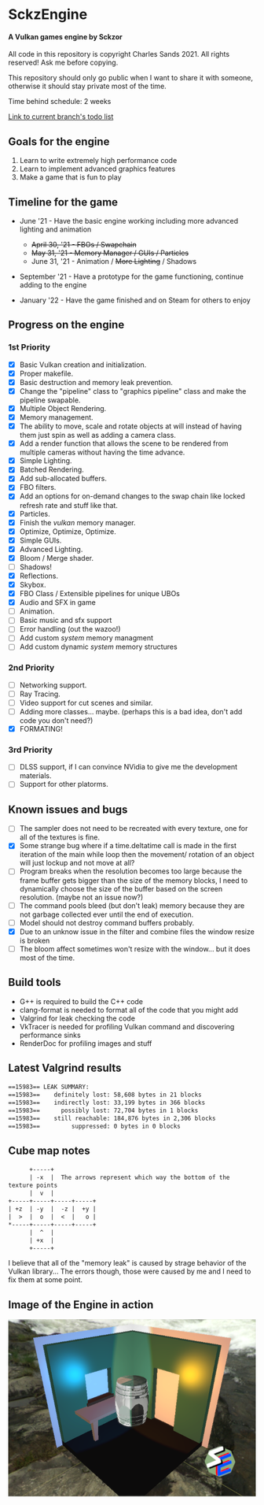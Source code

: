 # SckzEngine

#### A Vulkan games engine by Sckzor

All code in this repository is copyright Charles Sands 2021. All rights reserved! Ask me before copying.

This repository should only go public when I want to share it with someone, otherwise it should stay private most of the time.

Time behind schedule: 2 weeks

[Link to current branch's todo list](current-branch-todo.md)

## Goals for the engine

1. Learn to write extremely high performance code
2. Learn to implement advanced graphics features
3. Make a game that is fun to play

## Timeline for the game

- June '21 - Have the basic engine working including more advanced lighting and animation

  - ~~April 30, '21 - FBOs / Swapchain~~
  - ~~May 31, '21 - Memory Manager / GUIs / Particles~~
  - June 31, '21 - Animation / ~~More Lighting~~ / Shadows

- September '21 - Have a prototype for the game functioning, continue adding to the engine

- January '22 - Have the game finished and on Steam for others to enjoy

## Progress on the engine

### 1st Priority

- [x] Basic Vulkan creation and initialization.
- [x] Proper makefile.
- [x] Basic destruction and memory leak prevention.
- [x] Change the "pipeline" class to "graphics pipeline" class and make the pipeline swapable.
- [x] Multiple Object Rendering.
- [x] Memory management.
- [x] The ability to move, scale and rotate objects at will instead of having them just spin as well as adding a camera class.
- [x] Add a render function that allows the scene to be rendered from multiple cameras without having the time advance.
- [x] Simple Lighting.
- [x] Batched Rendering.
- [x] Add sub-allocated buffers.
- [x] FBO filters.
- [x] Add an options for on-demand changes to the swap chain like locked refresh rate and stuff like that.
- [x] Particles.
- [x] Finish the _vulkan_ memory manager.
- [x] Optimize, Optimize, Optimize.
- [x] Simple GUIs.
- [x] Advanced Lighting.
- [x] Bloom / Merge shader.
- [ ] Shadows!
- [x] Reflections.
- [x] Skybox.
- [x] FBO Class / Extensible pipelines for unique UBOs
- [x] Audio and SFX in game
- [ ] Animation.
- [ ] Basic music and sfx support
- [ ] Error handling (out the wazoo!)
- [ ] Add custom _system_ memory managment
- [ ] Add custom dynamic _system_ memory structures

### 2nd Priority

- [ ] Networking support.
- [ ] Ray Tracing.
- [ ] Video support for cut scenes and similar.
- [ ] Adding more classes... maybe. (perhaps this is a bad idea, don't add code you don't need?)
- [x] FORMATING!

### 3rd Priority

- [ ] DLSS support, if I can convince NVidia to give me the development materials.
- [ ] Support for other platorms.

## Known issues and bugs

- [ ] The sampler does not need to be recreated with every texture, one for all of the textures is fine.
- [x] Some strange bug where if a time.deltatime call is made in the first iteration of the main while loop then the movement/ rotation of an object will just lockup and not move at all?
- [ ] Program breaks when the resolution becomes too large because the frame buffer gets bigger than the size of the memory blocks, I need to dynamically choose the size of the buffer based on the screen resolution. (maybe not an issue now?)
- [ ] The command pools bleed (but don't leak) memory because they are not garbage collected ever until the end of execution.
- [ ] Model should not destroy command buffers probably.
- [x] Due to an unknow issue in the filter and combine files the window resize is broken
- [ ] The bloom affect sometimes won't resize with the window... but it does most of the time.

## Build tools

- G++ is required to build the C++ code
- clang-format is needed to format all of the code that you might add
- Valgrind for leak checking the code
- VkTracer is needed for profiling Vulkan command and discovering performance sinks
- RenderDoc for profiling images and stuff

## Latest Valgrind results

```
==15983== LEAK SUMMARY:
==15983==    definitely lost: 58,608 bytes in 21 blocks
==15983==    indirectly lost: 33,199 bytes in 366 blocks
==15983==      possibly lost: 72,704 bytes in 1 blocks
==15983==    still reachable: 184,876 bytes in 2,306 blocks
==15983==         suppressed: 0 bytes in 0 blocks
```

## Cube map notes

```
      +-----+
      | -x  |  The arrows represent which way the bottom of the texture points
      |  v  |
+-----+-----+-----+-----+
| +z  | -y  |  -z |  +y |
|  >  |  o  |  <  |   o |
*-----+-----+-----+-----+
      |  ^  |
      | +x  |
      +-----+
```

I believe that all of the "memory leak" is caused by strage behavior of the Vulkan library... The errors though,
those were caused by me and I need to fix them at some point.

## Image of the Engine in action

![Screenshot](Screenshot.png)
